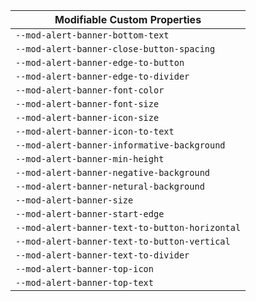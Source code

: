 | Modifiable Custom Properties                   |
| ---------------------------------------------- |
| `--mod-alert-banner-bottom-text`               |
| `--mod-alert-banner-close-button-spacing`      |
| `--mod-alert-banner-edge-to-button`            |
| `--mod-alert-banner-edge-to-divider`           |
| `--mod-alert-banner-font-color`                |
| `--mod-alert-banner-font-size`                 |
| `--mod-alert-banner-icon-size`                 |
| `--mod-alert-banner-icon-to-text`              |
| `--mod-alert-banner-informative-background`    |
| `--mod-alert-banner-min-height`                |
| `--mod-alert-banner-negative-background`       |
| `--mod-alert-banner-netural-background`        |
| `--mod-alert-banner-size`                      |
| `--mod-alert-banner-start-edge`                |
| `--mod-alert-banner-text-to-button-horizontal` |
| `--mod-alert-banner-text-to-button-vertical`   |
| `--mod-alert-banner-text-to-divider`           |
| `--mod-alert-banner-top-icon`                  |
| `--mod-alert-banner-top-text`                  |
